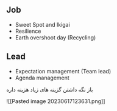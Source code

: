 ## Job
* Sweet Spot and Ikigai
* Resilience
* Earth overshoot day (Recycling)

## Lead
* Expectation management (Team lead)
* Agenda management


باز نگه داشتن گزینه های زیاد هزینه داره

![[Pasted image 20230617123631.png]]
